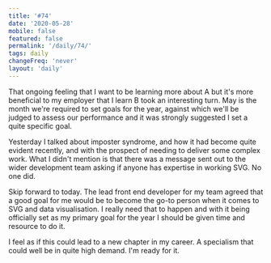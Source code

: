 ```yaml
---
title: '#74'
date: '2020-05-28'
mobile: false
featured: false
permalink: '/daily/74/'
tags: daily
changeFreq: 'never'
layout: 'daily'
---
```


That ongoing feeling that I want to be learning more about A but it's more beneficial to my employer that I learn B took an interesting turn. May is the month we're required to set goals for the year, against which we'll be judged to assess our performance and it was strongly suggested I set a quite specific goal.

Yesterday I talked about imposter syndrome, and how it had become quite evident recently, and with the prospect of needing to deliver some complex work. What I didn't mention is that there was a message sent out to the wider development team asking if anyone has expertise in working SVG. No one did.

Skip forward to today. The lead front end developer for my team agreed that a good goal for me would be to become the go-to person when it comes to SVG and data visualisation. I really need that to happen and with it being officially set as my primary goal for the year I should be given time and resource to do it.

I feel as if this could lead to a new chapter in my career. A specialism that could well be in quite high demand. I'm ready for it.
